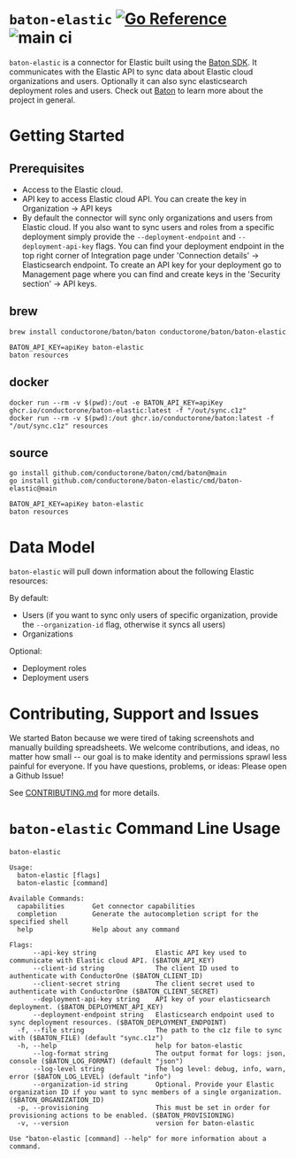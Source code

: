 # `baton-elastic` [![Go Reference](https://pkg.go.dev/badge/github.com/conductorone/baton-elastic.svg)](https://pkg.go.dev/github.com/conductorone/baton-elastic) ![main ci](https://github.com/conductorone/baton-elastic/actions/workflows/main.yaml/badge.svg)

`baton-elastic` is a connector for Elastic built using the [Baton SDK](https://github.com/conductorone/baton-sdk). It communicates with the Elastic API to sync data about Elastic cloud organizations and users. Optionally it can also sync elasticsearch deployment roles and users.
Check out [Baton](https://github.com/conductorone/baton) to learn more about the project in general.

# Getting Started

## Prerequisites

- Access to the Elastic cloud.
- API key to access Elastic cloud API. You can create the key in Organization -> API keys
- By default the connector will sync only organizations and users from Elastic cloud. If you also want to sync users and roles from a specific deployment simply provide the `--deployment-endpoint` and `--deployment-api-key` flags. You can find your deployment endpoint in the top right corner of Integration page under 'Connection details' -> Elasticsearch endpoint. To create an API key for your deployment go to Management page where you can find and create keys in the 'Security section' -> API keys.

## brew

```
brew install conductorone/baton/baton conductorone/baton/baton-elastic

BATON_API_KEY=apiKey baton-elastic
baton resources
```

## docker

```
docker run --rm -v $(pwd):/out -e BATON_API_KEY=apiKey ghcr.io/conductorone/baton-elastic:latest -f "/out/sync.c1z"
docker run --rm -v $(pwd):/out ghcr.io/conductorone/baton:latest -f "/out/sync.c1z" resources
```

## source

```
go install github.com/conductorone/baton/cmd/baton@main
go install github.com/conductorone/baton-elastic/cmd/baton-elastic@main

BATON_API_KEY=apiKey baton-elastic
baton resources
```

# Data Model

`baton-elastic` will pull down information about the following Elastic resources:

By default:
- Users (if you want to sync only users of specific organization, provide the `--organization-id` flag, otherwise it syncs all users)
- Organizations

Optional: 
- Deployment roles
- Deployment users

# Contributing, Support and Issues

We started Baton because we were tired of taking screenshots and manually building spreadsheets. We welcome contributions, and ideas, no matter how small -- our goal is to make identity and permissions sprawl less painful for everyone. If you have questions, problems, or ideas: Please open a Github Issue!

See [CONTRIBUTING.md](https://github.com/ConductorOne/baton/blob/main/CONTRIBUTING.md) for more details.

# `baton-elastic` Command Line Usage

```
baton-elastic

Usage:
  baton-elastic [flags]
  baton-elastic [command]

Available Commands:
  capabilities       Get connector capabilities
  completion         Generate the autocompletion script for the specified shell
  help               Help about any command

Flags:
      --api-key string               Elastic API key used to communicate with Elastic cloud API. ($BATON_API_KEY)
      --client-id string             The client ID used to authenticate with ConductorOne ($BATON_CLIENT_ID)
      --client-secret string         The client secret used to authenticate with ConductorOne ($BATON_CLIENT_SECRET)
      --deployment-api-key string    API key of your elasticsearch deployment. ($BATON_DEPLOYMENT_API_KEY)
      --deployment-endpoint string   Elasticsearch endpoint used to sync deployment resources. ($BATON_DEPLOYMENT_ENDPOINT)
  -f, --file string                  The path to the c1z file to sync with ($BATON_FILE) (default "sync.c1z")
  -h, --help                         help for baton-elastic
      --log-format string            The output format for logs: json, console ($BATON_LOG_FORMAT) (default "json")
      --log-level string             The log level: debug, info, warn, error ($BATON_LOG_LEVEL) (default "info")
      --organization-id string       Optional. Provide your Elastic organization ID if you want to sync members of a single organization. ($BATON_ORGANIZATION_ID)
  -p, --provisioning                 This must be set in order for provisioning actions to be enabled. ($BATON_PROVISIONING)
  -v, --version                      version for baton-elastic

Use "baton-elastic [command] --help" for more information about a command.
```
